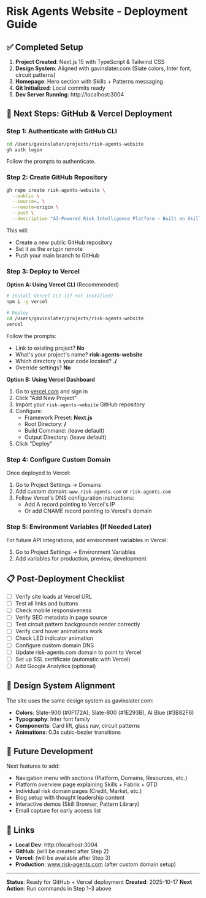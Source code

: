 # Risk Agents Website - Deployment Guide

## ✅ Completed Setup

1. **Project Created**: Next.js 15 with TypeScript & Tailwind CSS
2. **Design System**: Aligned with gavinslater.com (Slate colors, Inter font, circuit patterns)
3. **Homepage**: Hero section with Skills + Patterns messaging
4. **Git Initialized**: Local commits ready
5. **Dev Server Running**: http://localhost:3004

## 🚀 Next Steps: GitHub & Vercel Deployment

### Step 1: Authenticate with GitHub CLI

```bash
cd /Users/gavinslater/projects/risk-agents-website
gh auth login
```

Follow the prompts to authenticate.

### Step 2: Create GitHub Repository

```bash
gh repo create risk-agents-website \
  --public \
  --source=. \
  --remote=origin \
  --push \
  --description "AI-Powered Risk Intelligence Platform - Built on Skills, Patterns, and 30 Years of CRO Expertise"
```

This will:
- Create a new public GitHub repository
- Set it as the `origin` remote
- Push your main branch to GitHub

### Step 3: Deploy to Vercel

**Option A: Using Vercel CLI** (Recommended)

```bash
# Install Vercel CLI (if not installed)
npm i -g vercel

# Deploy
cd /Users/gavinslater/projects/risk-agents-website
vercel
```

Follow the prompts:
- Link to existing project? **No**
- What's your project's name? **risk-agents-website**
- Which directory is your code located? **./**
- Override settings? **No**

**Option B: Using Vercel Dashboard**

1. Go to [vercel.com](https://vercel.com) and sign in
2. Click "Add New Project"
3. Import your `risk-agents-website` GitHub repository
4. Configure:
   - Framework Preset: **Next.js**
   - Root Directory: **/**
   - Build Command: (leave default)
   - Output Directory: (leave default)
5. Click "Deploy"

### Step 4: Configure Custom Domain

Once deployed to Vercel:

1. Go to Project Settings → Domains
2. Add custom domain: `www.risk-agents.com` or `risk-agents.com`
3. Follow Vercel's DNS configuration instructions:
   - Add A record pointing to Vercel's IP
   - Or add CNAME record pointing to Vercel's domain

### Step 5: Environment Variables (If Needed Later)

For future API integrations, add environment variables in Vercel:
1. Go to Project Settings → Environment Variables
2. Add variables for production, preview, development

## 📋 Post-Deployment Checklist

- [ ] Verify site loads at Vercel URL
- [ ] Test all links and buttons
- [ ] Check mobile responsiveness
- [ ] Verify SEO metadata in page source
- [ ] Test circuit pattern backgrounds render correctly
- [ ] Verify card hover animations work
- [ ] Check LED indicator animation
- [ ] Configure custom domain DNS
- [ ] Update risk-agents.com domain to point to Vercel
- [ ] Set up SSL certificate (automatic with Vercel)
- [ ] Add Google Analytics (optional)

## 🎨 Design System Alignment

The site uses the same design system as gavinslater.com:

- **Colors**: Slate-900 (#0F172A), Slate-800 (#1E293B), AI Blue (#3B82F6)
- **Typography**: Inter font family
- **Components**: Card lift, glass nav, circuit patterns
- **Animations**: 0.3s cubic-bezier transitions

## 📝 Future Development

Next features to add:
- Navigation menu with sections (Platform, Domains, Resources, etc.)
- Platform overview page explaining Skills + Fabrix + GTD
- Individual risk domain pages (Credit, Market, etc.)
- Blog setup with thought leadership content
- Interactive demos (Skill Browser, Pattern Library)
- Email capture for early access list

## 🔗 Links

- **Local Dev**: http://localhost:3004
- **GitHub**: (will be created after Step 2)
- **Vercel**: (will be available after Step 3)
- **Production**: www.risk-agents.com (after custom domain setup)

---

**Status**: Ready for GitHub + Vercel deployment
**Created**: 2025-10-17
**Next Action**: Run commands in Step 1-3 above
